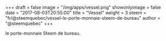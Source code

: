 +++
draft = false
image = "/img/apps/vessel.png"
showonlyimage = false
date = "2017-08-03T20:55:00"
title = "Vessel"
weight = 3
steem = "fr/@steemquebec/vessel-le-porte-monnaie-steem-de-bureau"
author = "@steemquebec"
+++

le porte-monnaie Steem de bureau.

<!--more-->
